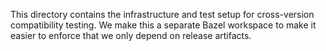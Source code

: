 This directory contains the infrastructure and test setup for
cross-version compatibility testing. We make this a separate Bazel
workspace to make it easier to enforce that we only depend on release
artifacts.
